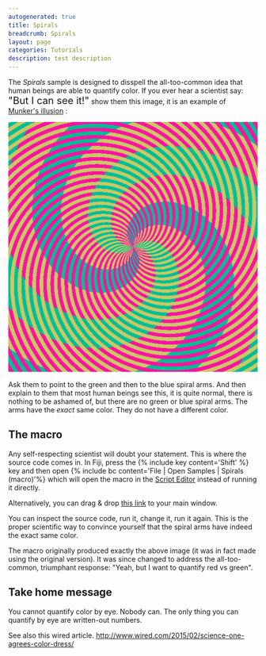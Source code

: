 ```yaml
---
autogenerated: true
title: Spirals
breadcrumb: Spirals
layout: page
categories: Tutorials
description: test description
---
```


The *Spirals* sample is designed to disspell the all-too-common idea that human beings are able to quantify color. If you ever hear a scientist say: <span style='font-size: 20px;'>"But I can see it\!"</span> show them this image, it is an example of [Munker's illusion](http://engineering.utep.edu/novick/colors/) :

![Spirals.png](/images/pages/Spirals.png "Spirals.png")

Ask them to point to the green and then to the blue spiral arms. And then explain to them that most human beings see this, it is quite normal, there is nothing to be ashamed of, but there are no green or blue spiral arms. The arms have the *exact* same color. They do not have a different color.

## The macro

Any self-respecting scientist will doubt your statement. This is where the source code comes in. In Fiji, press the {% include key content='Shift' %} key and then open {% include bc content='File | Open Samples | Spirals (macro)'%} which will open the macro in the [Script Editor](Script_Editor ) instead of running it directly.

Alternatively, you can drag & drop [this link](https://raw.github.com/fiji/fiji/master/plugins/Scripts/File/Open_Samples/Spirals_.ijm) to your main window.

You can inspect the source code, run it, change it, run it again. This is the proper scientific way to convince yourself that the spiral arms have indeed the exact same color.

The macro originally produced exactly the above image (it was in fact made using the original version). It was since changed to address the all-too-common, triumphant response: "Yeah, but I want to quantify red vs green".

## Take home message

You cannot quantify color by eye. Nobody can. The only thing you can quantify by eye are written-out numbers.

See also this wired article. http://www.wired.com/2015/02/science-one-agrees-color-dress/


